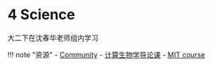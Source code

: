 # 4 Science
大二下在沈春华老师组内学习

<!-- prettier-ignore-start -->
!!! note "资源"
    - [Community](https://ai4sciencecommunity.github.io/)
    - [计算生物学导论课](https://liulab-dfci.github.io/bioinfo-combio/)
    - [MIT course](https://mit6874.github.io/)
<!-- prettier-ignore-end --> 